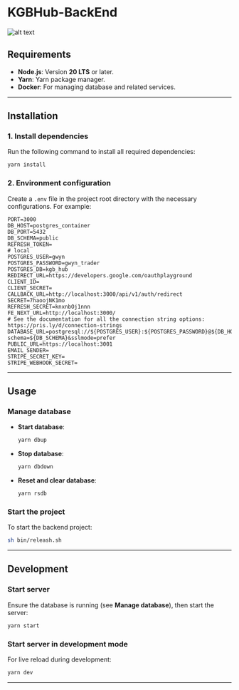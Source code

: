 # KGBHub-BackEnd

![alt text](https://i.imgur.com/aUFPomB.png)

## Requirements
- **Node.js**: Version **20 LTS** or later.
- **Yarn**: Yarn package manager.
- **Docker**: For managing database and related services.

---

## Installation

### 1. Install dependencies
Run the following command to install all required dependencies:
```bash
yarn install
```

### 2. Environment configuration
Create a `.env` file in the project root directory with the necessary configurations. For example:
```env
PORT=3000
DB_HOST=postgres_container
DB_PORT=5432
DB_SCHEMA=public
REFRESH_TOKEN=
# local
POSTGRES_USER=gwyn
POSTGRES_PASSWORD=gwyn_trader
POSTGRES_DB=kgb_hub
REDIRECT_URL=https://developers.google.com/oauthplayground
CLIENT_ID=
CLIENT_SECRET=
CALLBACK_URL=http://localhost:3000/api/v1/auth/redirect
SECRET=7haoojNK1mo
REFRESH_SECRET=knxnbOj1nnn
FE_NEXT_URL=http://localhost:3000/
# See the documentation for all the connection string options: https://pris.ly/d/connection-strings
DATABASE_URL=postgresql://${POSTGRES_USER}:${POSTGRES_PASSWORD}@${DB_HOST}:${DB_PORT}/${POSTGRES_DB}?schema=${DB_SCHEMA}&sslmode=prefer
PUBLIC_URL=https://localhost:3001
EMAIL_SENDER=
STRIPE_SECRET_KEY=
STRIPE_WEBHOOK_SECRET=

```

---

## Usage

### Manage database

- **Start database**:
  ```bash
  yarn dbup
  ```

- **Stop database**:
  ```bash
  yarn dbdown
  ```

- **Reset and clear database**:
  ```bash
  yarn rsdb
  ```

### Start the project
To start the backend project:
```bash
sh bin/releash.sh
```

---

## Development

### Start server
Ensure the database is running (see **Manage database**), then start the server:
```bash
yarn start
```

### Start server in development mode
For live reload during development:
```bash
yarn dev
```

---